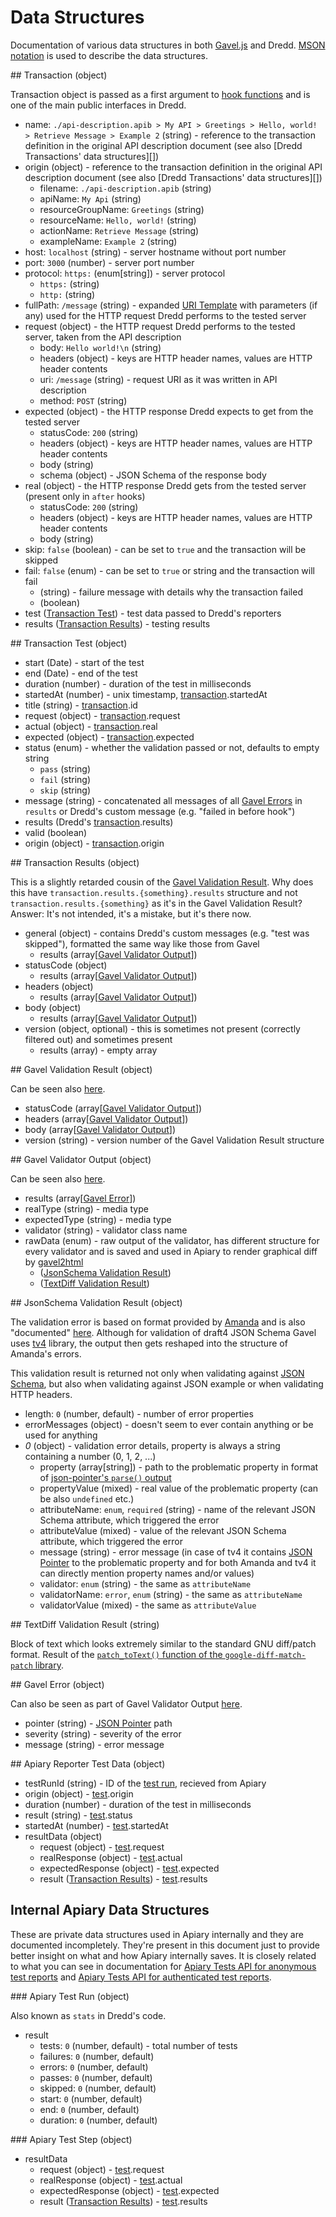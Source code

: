 # Data Structures

Documentation of various data structures in both [Gavel.js][] and Dredd. [MSON notation](https://github.com/apiaryio/mson) is used to describe the data structures.

<a name="transaction">
## Transaction (object)

Transaction object is passed as a first argument to [hook functions](hooks.md) and is one of the main public interfaces in Dredd.

- name: `./api-description.apib > My API > Greetings > Hello, world! > Retrieve Message > Example 2` (string) - reference to the transaction definition in the original API description document (see also [Dredd Transactions' data structures][])
- origin (object) - reference to the transaction definition in the original API description document (see also [Dredd Transactions' data structures][])
  - filename: `./api-description.apib` (string)
  - apiName: `My Api` (string)
  - resourceGroupName: `Greetings` (string)
  - resourceName: `Hello, world!` (string)
  - actionName: `Retrieve Message` (string)
  - exampleName: `Example 2` (string)
- host: `localhost` (string) - server hostname without port number
- port: `3000` (number) - server port number
- protocol: `https:` (enum[string]) - server protocol
  - `https:` (string)
  - `http:` (string)
- fullPath: `/message` (string) - expanded [URI Template][] with parameters (if any) used for the HTTP request Dredd performs to the tested server
- request (object) - the HTTP request Dredd performs to the tested server, taken from the API description
  - body: `Hello world!\n` (string)
  - headers (object) - keys are HTTP header names, values are HTTP header contents
  - uri: `/message` (string) - request URI as it was written in API description
  - method: `POST` (string)
- expected (object) - the HTTP response Dredd expects to get from the tested server
  - statusCode: `200` (string)
  - headers (object) - keys are HTTP header names, values are HTTP header contents
  - body (string)
  - schema (object) - JSON Schema of the response body
- real (object) - the HTTP response Dredd gets from the tested server (present only in `after` hooks)
  - statusCode: `200` (string)
  - headers (object) - keys are HTTP header names, values are HTTP header contents
  - body (string)
- skip: `false` (boolean) - can be set to `true` and the transaction will be skipped
- fail: `false` (enum) - can be set to `true` or string and the transaction will fail
  - (string) - failure message with details why the transaction failed
  - (boolean)
- test ([Transaction Test][]) - test data passed to Dredd's reporters
- results ([Transaction Results][]) - testing results

<a name="transaction-test">
## Transaction Test (object)

- start (Date) - start of the test
- end (Date) - end of the test
- duration (number) - duration of the test in milliseconds
- startedAt (number) - unix timestamp, [transaction][].startedAt
- title (string) - [transaction][].id
- request (object) - [transaction][].request
- actual (object) - [transaction][].real
- expected (object) - [transaction][].expected
- status (enum) - whether the validation passed or not, defaults to empty string
  - `pass` (string)
  - `fail` (string)
  - `skip` (string)
- message (string) - concatenated all messages of all [Gavel Errors](#gavel-error) in `results` or Dredd's custom message (e.g. "failed in before hook")
- results (Dredd's [transaction][].results)
- valid (boolean)
- origin (object) - [transaction][].origin

<a name="transaction-results">
## Transaction Results (object)

This is a slightly retarded cousin of the [Gavel Validation Result](#gavel-validation-result). Why does this have `transaction.results.{something}.results` structure and not `transaction.results.{something}` as it's in the Gavel Validation Result? Answer: It's not intended, it's a mistake, but it's there now.

- general (object) - contains Dredd's custom messages (e.g. "test was skipped"), formatted the same way like those from Gavel
  - results (array[[Gavel Validator Output][]])
- statusCode (object)
  - results (array[[Gavel Validator Output][]])
- headers (object)
  - results (array[[Gavel Validator Output][]])
- body (object)
  - results (array[[Gavel Validator Output][]])
- version (object, optional) - this is sometimes not present (correctly filtered out) and sometimes present
  - results (array) - empty array

<a name="gavel-validation-result">
## Gavel Validation Result (object)

Can be seen also [here](https://www.relishapp.com/apiary/gavel/docs/javascript/request-async-api#validate).

- statusCode (array[[Gavel Validator Output][]])
- headers (array[[Gavel Validator Output][]])
- body (array[[Gavel Validator Output][]])
- version (string) - version number of the Gavel Validation Result structure

<a name="gavel-validator-output">
## Gavel Validator Output (object)

Can be seen also [here](https://www.relishapp.com/apiary/gavel/docs/data-validators-and-output-format#validators-output-format).

- results (array[[Gavel Error][]])
- realType (string) - media type
- expectedType (string) - media type
- validator (string) - validator class name
- rawData (enum) - raw output of the validator, has different structure for every validator and is saved and used in Apiary to render graphical diff by [gavel2html](https://github.com/apiaryio/gavel2html/)
  - ([JsonSchema Validation Result][])
  - ([TextDiff Validation Result][])

<a name="jsonschema-validation-result">
## JsonSchema Validation Result (object)

The validation error is based on format provided by [Amanda][] and is also "documented" [here](https://github.com/apiaryio/Amanda/blob/master/docs/json/objects/error.md). Although for validation of draft4 JSON Schema Gavel uses [tv4][] library, the output then gets reshaped into the structure of Amanda's errors.

This validation result is returned not only when validating against [JSON Schema][], but also when validating against JSON example or when validating HTTP headers.

- length: `0` (number, default) - number of error properties
- errorMessages (object) - doesn't seem to ever contain anything or be used for anything
- *0* (object) - validation error details, property is always a string containing a number (0, 1, 2, ...)
  - property (array[string]) - path to the problematic property in format of [json-pointer's `parse()` output](https://github.com/manuelstofer/json-pointer#parsestr)
  - propertyValue (mixed) - real value of the problematic property (can be also `undefined` etc.)
  - attributeName: `enum`, `required` (string) - name of the relevant JSON Schema attribute, which triggered the error
  - attributeValue (mixed) - value of the relevant JSON Schema attribute, which triggered the error
  - message (string) - error message (in case of tv4 it contains [JSON Pointer][] to the problematic property and for both Amanda and tv4 it can directly mention property names and/or values)
  - validator: `enum` (string) - the same as `attributeName`
  - validatorName: `error`, `enum` (string) - the same as `attributeName`
  - validatorValue (mixed) - the same as `attributeValue`

<a name="textdiff-validation-result">
## TextDiff Validation Result (string)

Block of text which looks extremely similar to the standard GNU diff/patch format. Result of the [`patch_toText()` function of the `google-diff-match-patch` library](https://code.google.com/p/google-diff-match-patch/wiki/API).

<a name="gavel-error">
## Gavel Error (object)

Can also be seen as part of Gavel Validator Output [here](https://www.relishapp.com/apiary/gavel/docs/data-validators-and-output-format#validators-output-format).

- pointer (string) - [JSON Pointer][] path
- severity (string) - severity of the error
- message (string) - error message

<a name="apiary-reporter-test-data">
## Apiary Reporter Test Data (object)

- testRunId (string) - ID of the [test run](#apiary-test-run), recieved from Apiary
- origin (object) - [test][].origin
- duration (number) - duration of the test in milliseconds
- result (string) - [test][].status
- startedAt (number) - [test][].startedAt
- resultData (object)
  - request (object) - [test][].request
  - realResponse (object) - [test][].actual
  - expectedResponse (object) - [test][].expected
  - result ([Transaction Results][]) - [test][].results

## Internal Apiary Data Structures

These are private data structures used in Apiary internally and they are documented incompletely. They're present in this document just to provide better insight on what and how Apiary internally saves. It is closely related to what you can see in documentation for [Apiary Tests API for anonymous test reports][] and [Apiary Tests API for authenticated test reports][].

<a name="apiary-test-run">
### Apiary Test Run (object)

Also known as `stats` in Dredd's code.

- result
  - tests: `0` (number, default) - total number of tests
  - failures: `0` (number, default)
  - errors: `0` (number, default)
  - passes: `0` (number, default)
  - skipped: `0` (number, default)
  - start: `0` (number, default)
  - end: `0` (number, default)
  - duration: `0` (number, default)

<a name="apiary-test-step">
### Apiary Test Step (object)

- resultData
  - request (object) - [test][].request
  - realResponse (object) - [test][].actual
  - expectedResponse (object) - [test][].expected
  - result ([Transaction Results][]) - [test][].results


[Transaction]: #transaction
[Transaction Test]: #transaction-test
[Transaction Results]: #transaction-results
[Gavel Validation Result]: #gavel-validation-result
[Gavel Validator Output]: #gavel-validator-output
[JsonSchema Validation Result]: #jsonschema-validation-result
[TextDiff Validation Result]: #textdiff-validation-result
[Gavel Error]: #gavel-error
[Apiary Reporter Test Data]: #apiary-reporter-test-data
[Apiary Test Run]: #apiary-test-run-result
[Apiary Test Step]: #apiary-test-step-resultdata

[transaction]: #transaction
[test]: #transaction-test

[Amanda]: https://github.com/apiaryio/Amanda
[tv4]: https://github.com/geraintluff/tv4
[Gavel.js]: https://github.com/apiaryio/gavel.js
[URI Template]: https://tools.ietf.org/html/rfc6570
[JSON Pointer]: https://tools.ietf.org/html/rfc6901
[JSON Schema]: http://json-schema.org/

[Apiary Tests API for anonymous test reports]: https://github.com/apiaryio/dredd/blob/master/ApiaryReportingApiAnonymous.apib
[Apiary Tests API for authenticated test reports]: https://github.com/apiaryio/dredd/blob/master/ApiaryReportingApi.apib
[Dredd Transaction's data structures]: https://github.com/apiaryio/dredd-transactions#data-structures
